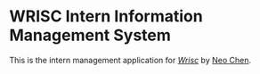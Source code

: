 # WRISC Intern Information Management System
This is the intern management application for
[*Wrisc*](http://wrisc.cn/)
by [Neo Chen](mailto:neoxen@qq.com).